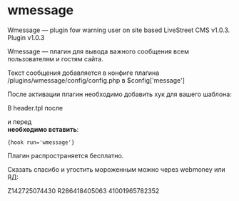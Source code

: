 wmessage
========

Wmessage — plugin fow warning user on site based LiveStreet CMS v1.0.3.
Plugin v1.0.3


Wmessage — плагин для вывода важного сообщения всем пользователям и гостям сайта.

Текст сообщения добавляется в конфиге плагина /plugins/wmessage/config/config.php в $config['message']

После активации плагин необходимо добавить хук для вашего шаблона:

В header.tpl после <code><section id="container" class="{hook run='container_class'}"></code> и перед <code><div id="wrapper" class="container {hook run='wrapper_class'}"></code> <strong>необходимо вставить</strong>:

<code>{hook run='wmessage'}</code>

Плагин распространяется бесплатно.

Сказать спасибо и угостить мороженным можно через webmoney или ЯД:

Z142725074430 
R286418405063 
41001965782352

